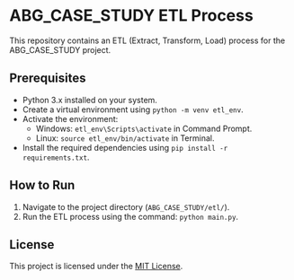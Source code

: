 # ABG_CASE_STUDY ETL Process

This repository contains an ETL (Extract, Transform, Load) process for the ABG_CASE_STUDY project.

## Prerequisites

- Python 3.x installed on your system.
- Create a virtual environment using `python -m venv etl_env`.
- Activate the environment:
  - Windows: `etl_env\Scripts\activate` in Command Prompt.
  - Linux: `source etl_env/bin/activate` in Terminal.
- Install the required dependencies using `pip install -r requirements.txt`.

## How to Run

1. Navigate to the project directory (`ABG_CASE_STUDY/etl/`).
2. Run the ETL process using the command: `python main.py`.

## License

This project is licensed under the [MIT License](https://github.com/username/repository/blob/master/LICENSE).
 
